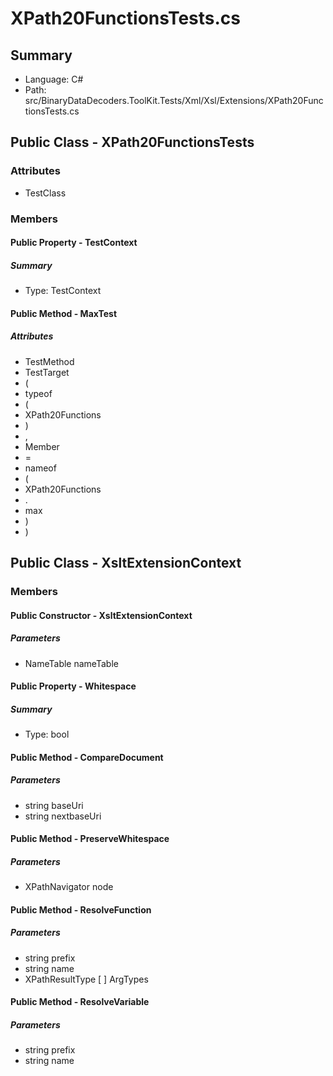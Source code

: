 ﻿# XPath20FunctionsTests.cs

## Summary

* Language: C#
* Path: src/BinaryDataDecoders.ToolKit.Tests/Xml/Xsl/Extensions/XPath20FunctionsTests.cs

## Public Class - XPath20FunctionsTests

### Attributes

 - TestClass

### Members

#### Public Property - TestContext

##### Summary

 * Type: TestContext 

#### Public Method - MaxTest

##### Attributes

 - TestMethod
 - TestTarget
 - (
 - typeof
 - (
 - XPath20Functions
 - )
 - ,
 - Member
 - =
 - nameof
 - (
 - XPath20Functions
 - .
 - max
 - )
 - )


## Public Class - XsltExtensionContext

### Members

#### Public Constructor - XsltExtensionContext

#####  Parameters

 - NameTable nameTable 

#### Public Property - Whitespace

##### Summary

 * Type: bool 

#### Public Method - CompareDocument

#####  Parameters

 - string baseUri 
 - string nextbaseUri 

#### Public Method - PreserveWhitespace

#####  Parameters

 - XPathNavigator node 

#### Public Method - ResolveFunction

#####  Parameters

 - string prefix 
 - string name 
 - XPathResultType [  ] ArgTypes 

#### Public Method - ResolveVariable

#####  Parameters

 - string prefix 
 - string name 

